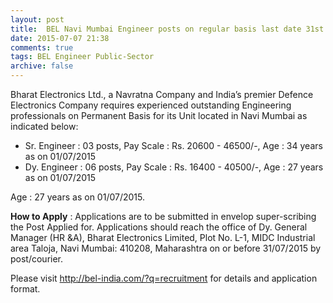 ```yaml
---
layout: post
title:  BEL Navi Mumbai Engineer posts on regular basis last date 31st July-2015
date: 2015-07-07 21:38
comments: true
tags: BEL Engineer Public-Sector
archive: false
---
```

Bharat Electronics Ltd., a Navratna Company and India’s premier Defence Electronics Company requires experienced outstanding Engineering professionals on Permanent Basis for its Unit located in Navi Mumbai as indicated below:

- Sr. Engineer : 03 posts, Pay Scale : Rs. 20600 - 46500/-, Age :  34 years as on 01/07/2015
- Dy. Engineer : 06 posts, Pay Scale : Rs. 16400 - 40500/-, Age : 27 years as on 01/07/2015

Age : 27 years as on 01/07/2015.

**How to Apply** : Applications are to be submitted in envelop super-scribing the Post Applied for. Applications should
reach the office of Dy. General Manager (HR &A), Bharat Electronics Limited, Plot No. L-1, MIDC
Industrial area Taloja, Navi Mumbai: 410208, Maharashtra on or before 31/07/2015 by post/courier.  

Please visit <http://bel-india.com/?q=recruitment> for details and application format.  










 



